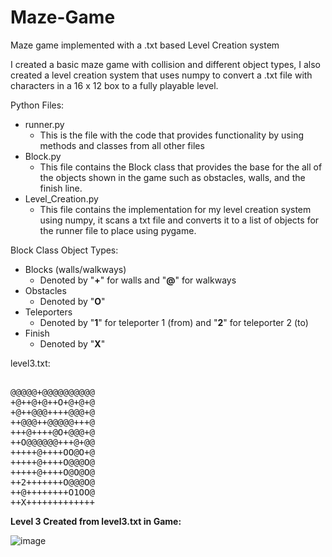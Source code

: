 # Maze-Game
Maze game implemented with a .txt based Level Creation system

I created a basic maze game with collision and different object types, I also created a 
level creation system that uses numpy to convert a .txt file with characters in a 16 x 12 
box to a fully playable level.

Python Files:
* runner.py
  * This is the file with the code that provides functionality by using methods and classes from all other files
* Block.py
  * This file contains the Block class that provides the base for the all of the objects shown in the game such as obstacles, walls, and the finish line.
* Level_Creation.py
  * This file contains the implementation for my level creation system using numpy, it scans a txt file and converts it to a list of objects for the runner file to place using pygame.


Block Class Object Types:
* Blocks (walls/walkways)
  * Denoted by "**+**" for walls and "**@**" for walkways
* Obstacles
  * Denoted by "**O**"
* Teleporters
  * Denoted by "**1**" for teleporter 1 (from) and "**2**" for teleporter 2 (to)
* Finish
  * Denoted by "**X**"

level3.txt:

<pre> 
@@@@@+@@@@@@@@@@ 
+@++@+@++O+@+@+@ 
+@++@@@++++@@@+@ 
++@@@++@@@@@+++@ 
+++@++++@O+@@@+@ 
++O@@@@@@+++@+@@ 
+++++@++++OO@O+@ 
+++++@++++O@@@O@ 
+++++@++++O@O@O@ 
++2+++++++O@@@O@ 
++@++++++++O1OO@ 
++X+++++++++++++ </pre>



**__Level 3 Created from level3.txt in Game:__**

![image](https://github.com/user-attachments/assets/90159d52-3e53-4484-ac09-2f6cf582affe)

